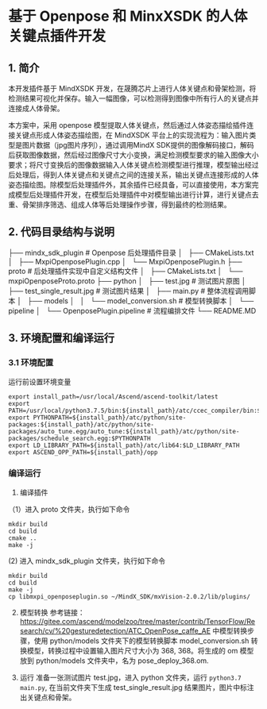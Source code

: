# 基于 Openpose 和 MinxXSDK 的人体关键点插件开发
## 1. 简介
本开发插件基于 MindXSDK 开发，在晟腾芯片上进行人体关键点和骨架检测，将检测结果可视化并保存。输入一幅图像，可以检测得到图像中所有行人的关键点并连接成人体骨架。

本方案中，采用 openpose 模型提取人体关键点，然后通过人体姿态描绘插件连接关键点形成人体姿态描绘图，在 MindXSDK 平台上的实现流程为：输入图片类型是图片数据（jpg图片序列），通过调用MindX SDK提供的图像解码接口，解码后获取图像数据，然后经过图像尺寸大小变换，满足检测模型要求的输入图像大小要求；将尺寸变换后的图像数据输入人体关键点检测模型进行推理，模型输出经过后处理后，得到人体关键点和关键点之间的连接关系，输出关键点连接形成的人体姿态描绘图。除模型后处理插件外，其余插件已经具备，可以直接使用，本方案完成模型后处理插件开发，在模型后处理插件中对模型输出进行计算，进行关键点去重、骨架排序筛选、组成人体等后处理操作步骤，得到最终的检测结果。


## 2. 代码目录结构与说明

├── mindx_sdk_plugin # Openpose 后处理插件目录
│   ├── CMakeLists.txt
│   ├── MxpiOpenposePlugin.cpp
│   └── MxpiOpenposePlugin.h
├── proto # 后处理插件实现中自定义结构文件 
│   ├── CMakeLists.txt
│   └── mxpiOpenposeProto.proto
├── python
│   ├── test.jpg # 测试图片原图
│   ├── test_single_result.jpg # 测试图片结果
│   ├── main.py # 整体流程调用脚本
│   ├── models
│   │   └── model_conversion.sh # 模型转换脚本 
│   └── pipeline
│       └── OpenposePlugin.pipeline # 流程编排文件
└── README.MD




## 3. 环境配置和编译运行

### 3.1 环境配置

运行前设置环境变量
```
export install_path=/usr/local/Ascend/ascend-toolkit/latest
export PATH=/usr/local/python3.7.5/bin:${install_path}/atc/ccec_compiler/bin:${install_path}/atc/bin:$PATH
export PYTHONPATH=${install_path}/atc/python/site-packages:${install_path}/atc/python/site-packages/auto_tune.egg/auto_tune:${install_path}/atc/python/site-packages/schedule_search.egg:$PYTHONPATH
export LD_LIBRARY_PATH=${install_path}/atc/lib64:$LD_LIBRARY_PATH
export ASCEND_OPP_PATH=${install_path}/opp
```

### 编译运行

1. 编译插件

（1）进入 proto 文件夹，执行如下命令
```
mkdir build
cd build
cmake ..
make -j
```
(2) 进入 mindx_sdk_plugin 文件夹，执行如下命令
```
mkdir build
cd build
make -j
cp libmxpi_openposeplugin.so ~/MindX_SDK/mxVision-2.0.2/lib/plugins/
```

2. 模型转换
参考链接：https://gitee.com/ascend/modelzoo/tree/master/contrib/TensorFlow/Research/cv/%20gesturedetection/ATC_OpenPose_caffe_AE 中模型转换步骤，使用 python/models 文件夹下的模型转换脚本 model_conversion.sh 转换模型，转换过程中设置输入图片尺寸大小为 368, 368。将生成的 om 模型放到 python/models 文件夹中，名为 pose_deploy_368.om.


3. 运行
准备一张测试图片 test.jpg，进入 python 文件夹，运行 `python3.7 main.py`, 在当前文件夹下生成 test_single_result.jpg 结果图片，图片中标注出关键点和骨架。